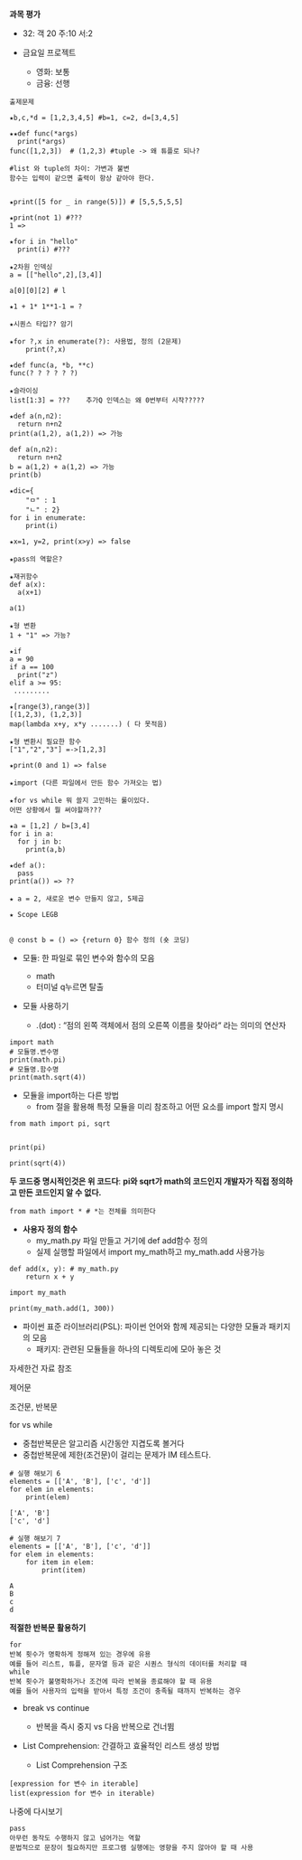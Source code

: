 **과목 평가**
  - 32: 객 20 주:10 서:2

- 금요일 프로젝트
  - 영화: 보통
  - 금융: 선행 

```
출제문제

★b,c,*d = [1,2,3,4,5] #b=1, c=2, d=[3,4,5]

★★def func(*args)
  print(*args)
func([1,2,3])  # (1,2,3) #tuple -> 왜 튜플로 되나?

#list 와 tuple의 차이: 가변과 불변
함수는 입력이 같으면 출력이 항상 같아야 한다.


★print([5 for _ in range(5)]) # [5,5,5,5,5]

★print(not 1) #???
1 =>

★for i in "hello"
  print(i) #???

★2차원 인덱싱
a = [["hello",2],[3,4]]

a[0][0][2] # l

★1 + 1* 1**1-1 = ?

★시퀀스 타입?? 암기

★for ?,x in enumerate(?): 사용법, 정의 (2문제)
    print(?,x)

★def func(a, *b, **c)
func(? ? ? ? ? ?)

★슬라이싱
list[1:3] = ???    추가Q 인덱스는 왜 0번부터 시작?????

★def a(n,n2):
  return n+n2
print(a(1,2), a(1,2)) => 가능

def a(n,n2):
  return n+n2
b = a(1,2) + a(1,2) => 가능
print(b)

★dic={
    "ㅁ" : 1
    "ㄴ" : 2}
for i in enumerate:
    print(i)

★x=1, y=2, print(x>y) => false

★pass의 역할은?

★재귀함수
def a(x):
  a(x+1)

a(1)

★형 변환
1 + "1" => 가능?

★if
a = 90
if a == 100
  print("z")
elif a >= 95:
 .........

★[range(3),range(3)]
[(1,2,3), (1,2,3)]
map(lambda x+y, x*y .......) ( 다 못적음)

★형 변환시 필요한 함수
["1","2","3"] =->[1,2,3]

★print(0 and 1) => false

★import (다른 파일에서 만든 함수 가져오는 법)

★for vs while 뭐 쓸지 고민하는 룰이있다.
어떤 상황에서 뭘 써야할까???

★a = [1,2] / b=[3,4]
for i in a:
  for j in b:
    print(a,b)

★def a():
  pass
print(a()) => ??

★ a = 2, 새로운 변수 만들지 않고, 5제곱

★ Scope LEGB


@ const b = () => {return 0} 함수 정의 (숏 코딩)
```

- 모듈: 한 파일로 묶인 변수와 함수의 모음
  - math
  - 터미널 q누르면 탈출
 
- 모듈 사용하기
  - .(dot) : “점의 왼쪽 객체에서 점의 오른쪽 이름을 찾아라“ 라는 의미의 연산자
```
import math
# 모듈명.변수명
print(math.pi)
# 모듈명.함수명
print(math.sqrt(4))
```
- 모듈을 import하는 다른 방법
  - from 절을 활용해 특정 모듈을 미리 참조하고 어떤 요소를 import 할지 명시
```
from math import pi, sqrt


print(pi)

print(sqrt(4))
```
**두 코드중 명시적인것은 위 코드다**: **pi와 sqrt가 math의 코드인지 개발자가 직접 정의하고 만든 코드인지 알 수 없다.**
```
from math import * # *는 전체를 의미한다
```

- **사용자 정의 함수**
  - my_math.py 파일 만들고 거기에 def add함수 정의
  - 실제 실행할 파일에서 import my_math하고 my_math.add 사용가능
```
def add(x, y): # my_math.py
    return x + y
```
```
import my_math

print(my_math.add(1, 300))
```

- 파이썬 표준 라이브러리(PSL): 파이썬 언어와 함께 제공되는 다양한 모듈과 패키지의 모음
  - 패키지: 관련된 모듈들을 하나의 디렉토리에 모아 놓은 것

자세한건 자료 참조

제어문

조건문, 반복문

for vs while
- 중첩반복문은 알고리즘 시간동안 지겹도록 볼거다
- 중첩반복문에 제한(조건문)이 걸리는 문제가 IM 테스트다.

```
# 실행 해보기 6
elements = [['A', 'B'], ['c', 'd']]
for elem in elements:
    print(elem)

['A', 'B']
['c', 'd']
```
```
# 실행 해보기 7
elements = [['A', 'B'], ['c', 'd']]
for elem in elements:
    for item in elem:
        print(item)

A
B
c
d
```

**적절한 반복문 활용하기**
```
for
반복 횟수가 명확하게 정해져 있는 경우에 유용
예를 들어 리스트, 튜플, 문자열 등과 같은 시퀀스 형식의 데이터를 처리할 때
while
반복 횟수가 불명확하거나 조건에 따라 반복을 종료해야 할 때 유용
예를 들어 사용자의 입력을 받아서 특정 조건이 충족될 때까지 반복하는 경우
```

- break vs continue
  - 반복을 즉시 중지 vs 다음 반복으로 건너뜀

- List Comprehension: 간결하고 효율적인 리스트 생성 방법
  -  List Comprehension 구조
```
[expression for 변수 in iterable]
list(expression for 변수 in iterable)
```
나중에 다시보기

```
pass
아무런 동작도 수행하지 않고 넘어가는 역할
문법적으로 문장이 필요하지만 프로그램 실행에는 영향을 주지 않아야 할 때 사용
```

